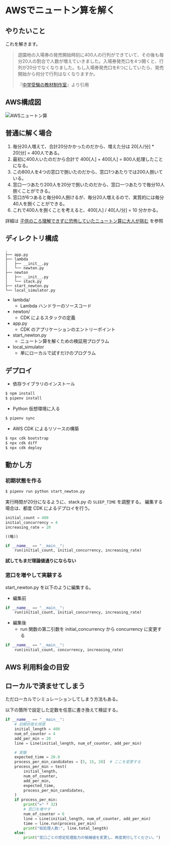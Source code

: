 # AWSでニュートン算を解く

## やりたいこと

これを解きます。

> 遊園地の入場券の発売開始時刻に400人の行列ができていて、その後も毎分20人の割合で人数が増えていきました。入場券発売口を4つ開くと、行列が20分でなくなりました。もし入場券発売口を6つにしていたら、発売開始から何分で行列はなくなりますか。
> 
> 『[中学受験の教材制作室](https://xn--fiqx1l37ge5k4ncxx0j.net/2020/03/26/post-1728/)』より引用

## AWS構成図

![AWSニュートン算](https://github.com/kazuma624/newton-zan/assets/44062751/5d65593f-5a80-488d-9777-5bf782c2cc39)


## 普通に解く場合

1. 毎分20人増えて、合計20分かかったのだから、増えた分は 20[人/分] * 20[分] = 400人である。
2. 最初に400人いたのだから合計で 400[人] + 400[人] = 800人処理したことになる。
3. この800人を4つの窓口で捌いたのだから、窓口1つあたりでは200人捌いている。
4. 窓口一つあたり200人を20分で捌いたのだから、窓口一つあたりで毎分10人捌くことができる。
5. 窓口が6つあると毎分60人捌けるが、毎分20人増えるので、実質的には毎分40人を捌くことができる。
6. これで400人を捌くことを考えると、400[人] / 40[人/分] = 10 分かかる。

詳細は [子供のころ理解できずに恐怖していたニュートン算に大人が挑む](https://kesumita.hatenablog.com/entry/2024/05/06/004659) を参照


## ディレクトリ構成

```
.
├── app.py
├── lambda
│   ├── __init__.py
│   └── newton.py
├── newton
│   ├── __init__.py
│   └── stack.py
├── start_newton.py
└── local_simulator.py
```

* lambda/
  * Lambda ハンドラーのソースコード
* newton/
  * CDK によるスタックの定義
* app.py
  * CDK のアプリケーションのエントリーポイント
* start_newton.py
  * ニュートン算を解くための検証用プログラム
* local_simulator
  * 単にローカルで試すだけのプログラム

## デプロイ

* 依存ライブラリのインストール

```sh
$ npm install
$ pipenv install
```

* Python 仮想環境に入る

```sh
$ pipenv sync
```

* AWS CDK によるリソースの構築

```sh
$ npx cdk bootstrap
$ npx cdk diff
$ npx cdk deploy
```

## 動かし方

### 初期状態を作る

```sh
$ pipenv run python start_newton.py
```

実行時間が20分になるように、stack.py の `SLEEP_TIME` を調整する。 
編集する場合は、都度 CDK によるデプロイを行う。

```python
initial_count = 400
initial_concurrency = 4
increasing_rate = 20

((略))

if __name__ == "__main__":
    run(initial_count, initial_concurrency, increasing_rate)
```

**試してもまだ理論値通りにならない**

### 窓口を増やして実験する

start_newton.py を以下のように編集する。

- 編集前

```python
if __name__ == "__main__":
    run(initial_count, initial_concurrency, increasing_rate)
```

- 編集後
  - run 関数の第二引数を initial_concurrency から concurrency に変更する

```python
if __name__ == "__main__":
    run(initial_count, concurrency, increasing_rate)
```

## AWS 利用料金の目安


## ローカルで済ませてしまう

ただローカルでシミュレーションしてしまう方法もある。

以下の箇所で設定した定数を任意に書き換えて検証する。

```python
if __name__ == "__main__":
    # 初期状態を用意
    initial_length = 400
    num_of_counter = 4
    add_per_min = 20
    line = Line(initial_length, num_of_counter, add_per_min)

    # 実験
    expected_time = 20.0
    process_per_min_candidates = [5, 15, 20]  # ここを変更する
    process_per_min = test(
        initial_length,
        num_of_counter,
        add_per_min,
        expected_time,
        process_per_min_candidates,
    )
    if process_per_min:
        print("=" * 32)
        # 窓口を増やす
        num_of_counter = 6
        line = Line(initial_length, num_of_counter, add_per_min)
        time = line.run(process_per_min)
        print("総処理人数:", line.total_length)
    else:
        print("窓口ごとの想定処理能力の候補値を変更し、再度実行してください。")
```
